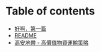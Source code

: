 # Table of contents

* [好啊，第一篇](README.md)
* [README](readme.md)
* [高安地帶 - 高價值物資運輸策略](gao-an-di-dai-gao-jia-zhi-wu-zi-yun-shu-ce-le.md)
